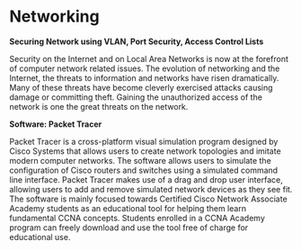 # Networking
**Securing Network using VLAN, Port Security, Access Control Lists**

Security on the Internet and on Local Area Networks is now at the forefront of computer network related issues. The evolution of networking and the Internet, the threats to information and networks have risen dramatically. Many of these threats have become cleverly exercised attacks causing damage or committing theft. Gaining the unauthorized access of the network is one the great threats on the network.

**Software: Packet Tracer**


Packet Tracer is a cross-platform visual simulation program designed by Cisco Systems that allows users to create network topologies and imitate modern computer networks. The software allows users to simulate the configuration of Cisco routers and switches using a simulated command line interface. Packet Tracer makes use of a drag and drop user interface, allowing users to add and remove simulated network devices as they see fit. The software is mainly focused towards Certified Cisco Network Associate Academy students as an educational tool for helping them learn fundamental CCNA concepts. Students enrolled in a CCNA Academy program can freely download and use the tool free of charge for educational use.
